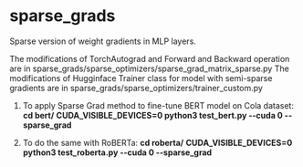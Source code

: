 # sparse_grads
Sparse version of weight gradients in MLP layers.

The modifications of TorchAutograd and Forward and Backward  operation are in sparse_grads/sparse_optimizers/sparse_grad_matrix_sparse.py
The modifications of Hugginface Trainer class for model with semi-sparse gradients are in sparse_grads/sparse_optimizers/trainer_custom.py

1. To apply Sparse Grad method to fine-tune BERT model on Cola dataset:
**cd bert/**
**CUDA_VISIBLE_DEVICES=0 python3 test_bert.py --cuda 0 --sparse_grad**

2. To do the same with RoBERTa:
**cd roberta/**
**CUDA_VISIBLE_DEVICES=0 python3 test_roberta.py --cuda 0 --sparse_grad**
